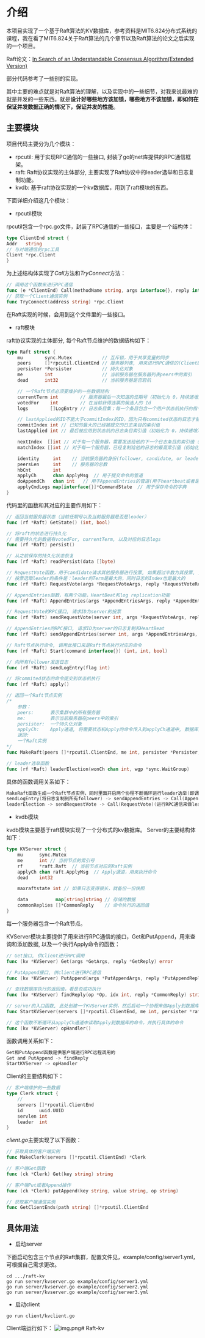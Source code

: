 # 介绍

本项目实现了一个基于Raft算法的KV数据库，参考资料是MIT6.824分布式系统的课程，我在看了MIT6.824关于Raft算法的几个章节以及Raft算法的论文之后实现的一个项目。

Raft论文：[In Search of an Understandable Consensus Algorithm(Extended Version)](https://raft.github.io/raft.pdf)

部分代码参考了一些别的实现。

其中主要的难点就是对Raft算法的理解，以及实现中的一些细节，对我来说最难的就是并发的一些东西。就是**设计好哪些地方该加锁，哪些地方不该加锁，即如何在保证并发数据正确的情况下，保证并发的性能**。

## 主要模块

项目代码主要分为几个模块：

- rpcutil: 用于实现RPC通信的一些接口, 封装了go的net库提供的RPC通信框架。
- raft: Raft协议实现的主体部分, 主要实现了Raft协议中的leader选举和日志复制功能。
- kvdb: 基于raft协议实现的一个kv数据库，用到了raft模块的东西。

下面详细介绍这几个模块：

- rpcutil模块

rpcutil包含一个rpc.go文件，封装了RPC通信的一些接口，主要是一个结构体：
```go
type ClientEnd struct {
Addr   string
// 与对端通信的rpc工具
Client *rpc.Client
}
```
为上述结构体实现了*Call*方法和*TryConnect*方法：
```go
// 调用这个函数来进行RPC通信
func (e *ClientEnd) Call(methodName string, args interface{}, reply interface{}) bool
// 获取一个Client通信实例
func TryConnect(address string) *rpc.Client
```
在Raft实现的时候，会用到这个文件里的一些接口。

- raft模块

raft协议实现的主体部分, 每个Raft节点维护的数据结构如下：
```go
type Raft struct {
	mu        sync.Mutex           // 互斥锁，用于共享变量的同步
	peers     []*rpcutil.ClientEnd // 服务器列表, 用来进行RPC通信的(ClientEnd实现参见package rpcutil)
	persister *Persister           // 持久化对象
	me        int                  // 当前服务器在服务器列表peers中的索引
	dead      int32                // 当前服务器是否宕机

	// 一个Raft节点必须要维护的一些数据结构
	currentTerm int        // 服务器最后一次知道的任期号（初始化为 0，持续递增）
	votedFor    int        // 在当前获得选票的候选人的 Id
	logs        []LogEntry // 日志条目集；每一个条目包含一个用户状态机执行的指令，和收到时的任期号

	// lastApplied的ID不能大于commitIndex的ID，因为只有commited状态的日志才能被提交到状态机执行
	commitIndex int // 已知的最大的已经被提交的日志条目的索引值
	lastApplied int // 最后被应用到状态机的日志条目索引值（初始化为 0，持续递增）

	nextIndex  []int // 对于每一个服务器，需要发送给他的下一个日志条目的索引值（初始化为领导人最后索引值加一）
	matchIndex []int // 对于每一个服务器，已经复制给他的日志的最高索引值（初始化为0）

	identity     int	// 当前服务器的身份(follower, candidate, or leader)
	peersLen     int	// 服务器的总数
	hbCnt        int
	applyCh      chan ApplyMsg	// 用于提交命令的管道
	doAppendCh   chan int	// 用于AppendEntries的管道(用于heartbeat或者是appendEntries)
	applyCmdLogs map[interface{}]*CommandState	// 用于保存命令的字典
}
```
代码里的函数和其对应的主要作用如下：
```go
// 返回当前服务器状态（当前任期号以及当前服务器是否是leader）
func (rf *Raft) GetState() (int, bool)

// 将raft的状态进行持久化
// 需要持久化的数据有votedFor, currentTerm, 以及对应的日志logs
func (rf *Raft) persist()

// 从之前保存的持久化状态恢复
func (rf *Raft) readPersist(data []byte)

// RequestVote函数，用于candidate请求其他服务器进行投票, 如果超过半数为其投票, 则当前candidate变为leader
// 投票选取leader的条件是：leader的Term是最大的，同时日志的Index也是最大的
func (rf *Raft) RequestVote(args *RequestVoteArgs, reply *RequestVoteReply) error

// AppendEntries函数，有两个功能，HeartBeat和log replication功能
func (rf *Raft) AppendEntries(args *AppendEntriesArgs, reply *AppendEntriesReply) error

// RequestVote的RPC接口, 请求ID为server的投票
func (rf *Raft) sendRequestVote(server int, args *RequestVoteArgs, reply *RequestVoteReply) bool

// AppendEntries的RPC接口, 请求ID为server的日志复制和HeartBeat
func (rf *Raft) sendAppendEntries(server int, args *AppendEntriesArgs, reply *AppendEntriesReply) bool

// Raft节点执行命令, 调用此接口来是Raft节点执行对应的命令
func (rf *Raft) Start(command interface{}) (int, int, bool)

// 向所有follower发送日志
func (rf *Raft) sendLogEntry(flag int)

// 将commited状态的命令提交到状态机执行
func (rf *Raft) apply()

// 返回一个Raft节点实例
/*
    参数：
   	peers: 		表示集群中的所有服务器
   	me:			表示当前服务器在peers中的索引
   	persister:	一个持久化对象
   	applyCh:	Apply通道, 将需要状态机Apply的命令传入到applyCh通道中, 数据库从applyCh通道中取命令行
    返回:
   	一个Raft实例
*/
func MakeRaft(peers []*rpcutil.ClientEnd, me int, persister *Persister, applyCh chan ApplyMsg) *Raft

// leader选举函数
func (rf *Raft) leaderElection(wonCh chan int, wgp *sync.WaitGroup)
```
具体的函数调用关系如下：
```go
MakeRaft函数生成一个Raft节点实例，同时里面开启两个协程不断循环进行leader选举(即调用leaderElection)以及日志复制(即调用sendLogEntry)
sendLogEntry(将日志复制到所有follower) -> sendAppendEntries -> Call(AppendEntries)(进行RPC通信)
leaderElection -> sendRequestVote -> Call(RequestVote)(进行RPC通信来做leader选举)
```

- kvdb模块

kvdb模块主要基于raft模块实现了一个分布式的kv数据库。
Server的主要结构体如下：
```go
type KVServer struct {
	mu      sync.Mutex
	me      int	// 当前节点的索引号
	rf      *raft.Raft	// 当前节点对应的Raft实例
	applyCh chan raft.ApplyMsg	// Apply通道，用来执行命令
	dead    int32

	maxraftstate int // 如果日志变得很长，就备份一份快照

	data          map[string]string	// 存储的数据
	commonReplies []*CommonReply	// 命令执行的返回值
}
```
每一个服务器包含一个Raft节点。

KVServer模块主要提供了用来进行RPC通信的接口，Get和PutAppend，用来查询和添加数据, 以及一个执行Apply命令的函数：
```go
// Get接口, 供Client进行RPC调用
func (kv *KVServer) Get(args *GetArgs, reply *GetReply) error

// PutAppend接口, 供client进行RPC通信
func (kv *KVServer) PutAppend(args *PutAppendArgs, reply *PutAppendReply) error

// 查找数据库执行的返回值，看是否成功执行
func (kv *KVServer) findReply(op *Op, idx int, reply *CommonReply) string

// server的入口函数, 此处创建一个KVServer实例，然后启动一个协程来做Apply到数据库的一些操作
func StartKVServer(servers []*rpcutil.ClientEnd, me int, persister *raft.Persister, maxraftstate int) *KVServer

// 这个函数不断循环从applyCh通道中读取Apply到数据库的命令，并执行具体的命令
func (kv *KVServer) opHandler()
```

函数调用关系如下：
```go
Get和PutAppend函数是供客户端进行RPC远程调用的
Get and PutAppend -> findReply
StartKVServer -> opHandler
```

Client的主要结构如下：
```go
// 客户端维护的一些数据
type Clerk struct {
	//
	servers []*rpcutil.ClientEnd
	id      uuid.UUID
	servlen int
	leader  int
}
```
*client.go*主要实现了以下函数：
```go
// 获取具体的客户端实例
func MakeClerk(servers []*rpcutil.ClientEnd) *Clerk

// 客户端Get函数
func (ck *Clerk) Get(key string) string

// 客户端Put或者Append操作
func (ck *Clerk) putAppend(key string, value string, op string)

// 获取客户端通信实例
func GetClientEnds(path string) []*rpcutil.ClientEnd
```

## 具体用法

- 启动server

下面启动包含三个节点的Raft集群，配置文件见，example/config/server1.yml，可根据自己需求更改。
```shell
cd .../raft-kv
go run server/kvserver.go example/config/server1.yml
go run server/kvserver.go example/config/server2.yml
go run server/kvserver.go example/config/server3.yml
```

- 启动client

```shell
go run client/kvclient.go
```

Client端运行如下：
![img.png](img/img.png)#   R a f t - k v  
 